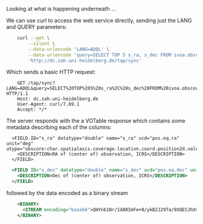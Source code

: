 Looking at what is happening underneath ...

We can use curl to access the web service directly, sending just the LANG and QUERY parameters:
```bash
    curl --get \
        --silent \
        --data-urlencode 'LANG=ADQL' \
        --data-urlencode 'query=SELECT TOP 5 s_ra, s_dec FROM ivoa.obscore' \
        'http://dc.zah.uni-heidelberg.de/tap/sync'
```

Which sends a basic HTTP request:
```
    GET /tap/sync?LANG=ADQL&query=SELECT%20TOP%205%20s_ra%2C%20s_dec%20FROM%20ivoa.obscore HTTP/1.1
    Host: dc.zah.uni-heidelberg.de
    User-Agent: curl/7.69.1
    Accept: */*
```

The server responds with the a VOTable response which contains some metadata describing each of the columns:
```zml
  <FIELD ID="s_ra" datatype="double" name="s_ra" ucd="pos.eq.ra" unit="deg" utype="obscore:char.spatialaxis.coverage.location.coord.position2d.value2.c1">
    <DESCRIPTION>RA of (center of) observation, ICRS</DESCRIPTION>
  </FIELD>
```

```xml
  <FIELD ID="s_dec" datatype="double" name="s_dec" ucd="pos.eq.dec" unit="deg" utype="obscore:char.spatialaxis.coverage.location.coord.position2d.value2.c2">
    <DESCRIPTION>Dec of (center of) observation, ICRS</DESCRIPTION>
  </FIELD>
```

followed by the data encoded as a binary stream
```xml
    <BINARY>
      <STREAM encoding="base64">QHYnb1Nr/1dARImFe+0/ykB2J29Ta/9XQESJhXvtP8pAdidvU2v/V0BEiYV77T/KQHYni2aJWrVARIqLuBeqgEB2J4tmiVq1QESKi7gXqoA=</STREAM>
    </BINARY>
```

